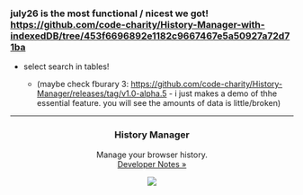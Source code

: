 ### july26  is the most functional / nicest we got! https://github.com/code-charity/History-Manager-with-indexedDB/tree/453f6696892e1182c9667467e5a50927a72d71ba

- select search in tables!

   - (maybe check fburary 3:  https://github.com/code-charity/History-Manager/releases/tag/v1.0-alpha.5  - i just makes a demo of thhe essential feature.  you will see the amounts of data is little/broken)

---

<h3 align="center">History Manager</h3>

<p align="center">
    Manage your browser history.
    <br>
    <a href="https://github.com/code4charity/History-Manager/wiki/Developer-Notes">Developer Notes »</a>
</p>
<p align="center">
    <a href="https://github.com/victor-savinov/history-manager">
        <img src="https://github.com/victor-savinov/graphics/blob/master/icons/history-manager/raised-128.png">
    </a>
</p>
